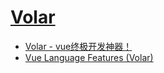 # [Volar](https://github.com/johnsoncodehk/volar)

- [Volar - vue终极开发神器！](https://juejin.cn/post/6966106927990308872#heading-4)
- [Vue Language Features (Volar)](https://marketplace.visualstudio.com/items?itemName=johnsoncodehk.volar)
